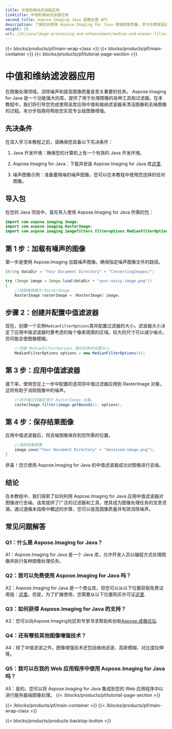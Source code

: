 ```yaml
---
title: 中值和维纳滤波器应用
linktitle: 中值和维纳滤波器应用
second_title: Aspose.Imaging Java 图像处理 API
description: 了解如何使用 Aspose.Imaging for Java 增强图像质量。本分步教程涵盖了用于图像去噪的中值滤波器和维纳滤波器应用。
weight: 19
url: /zh/java/image-processing-and-enhancement/median-and-wiener-filter-application/
---
```


{{< blocks/products/pf/main-wrap-class >}}
{{< blocks/products/pf/main-container >}}
{{< blocks/products/pf/tutorial-page-section >}}

# 中值和维纳滤波器应用

在图像处理领域，消除噪声和提高图像质量是至关重要的任务。 Aspose.Imaging for Java 是一个功能强大的库，提供了用于处理图像的各种工具和过滤器。在本教程中，我们将引导您完成使用该库应用中值和维纳滤波器来清洁图像和去噪图像的过程。本分步指南将帮助您实现专业级图像增强。

## 先决条件

在深入学习本教程之前，请确保您具备以下先决条件：

1. Java 开发环境：确保您的计算机上有一个有效的 Java 开发环境。

2. Aspose.Imaging for Java：下载并安装 Aspose.Imaging for Java 库[这里](https://releases.aspose.com/imaging/java/).

3. 噪声图像示例：准备要降噪的噪声图像。您可以在本教程中使用您选择的任何图像。

## 导入包

在您的 Java 项目中，首先导入使用 Aspose.Imaging for Java 所需的包：

```java
import com.aspose.imaging.Image;
import com.aspose.imaging.RasterImage;
import com.aspose.imaging.imagefilters.filteroptions.MedianFilterOptions;
```

## 第 1 步：加载有噪声的图像

第一步是使用 Aspose.Imaging 加载噪声图像。确保指定噪声图像文件的路径。

```java
String dataDir = "Your Document Directory" + "ConvertingImages/";

try (Image image = Image.load(dataDir + "your-noisy-image.png"))
{
    //将图像转换为 RasterImage
    RasterImage rasterImage = (RasterImage) image;
```

## 步骤 2：创建并配置中值滤波器

现在，创建一个实例`MedianFilterOptions`类并配置过滤器的大小。滤波器大小决定了应用中值滤波器时要考虑的每个像素周围的区域。较大的尺寸可以减少噪点，但可能会使图像模糊。

```java
    //创建 MedianFilterOptions 类的实例并设置大小。
    MedianFilterOptions options = new MedianFilterOptions(4);
```

## 第 3 步：应用中值滤波器

接下来，使用您在上一步中配置的选项将中值过滤器应用到 RasterImage 对象。这将有助于消除图像中的噪声。

```java
    //将中值过滤器应用于 RasterImage 对象。
    rasterImage.filter(image.getBounds(), options);
```

## 第 4 步：保存结果图像

应用中值滤波器后，将去噪图像保存到您所需的位置。

```java
    //保存结果图像
    image.save("Your Document Directory" + "denoised-image.png");
}
```

恭喜！您已使用 Aspose.Imaging for Java 的中值滤波器成功对图像进行去噪。

## 结论

在本教程中，我们探索了如何利用 Aspose.Imaging for Java 应用中值滤波器对图像进行去噪。该库提供了广泛的过滤器和工具，使其成为图像处理任务的宝贵资源。通过遵循本指南中概述的步骤，您可以提高图像质量并有效消除噪声。

## 常见问题解答

### Q1：什么是 Aspose.Imaging for Java？

A1：Aspose.Imaging for Java 是一个 Java 库，允许开发人员以编程方式处理图像并执行各种图像处理任务。

### Q2：我可以免费使用 Aspose.Imaging for Java 吗？

 A2：Aspose.Imaging for Java 是一个商业库，但您可以从以下位置获取免费试用版：[这里](https://releases.aspose.com/)。但是，为了扩展使用，您需要从以下位置购买许可证[这里](https://purchase.aspose.com/buy).

### Q3：如何获得 Aspose.Imaging for Java 的支持？

 A3：您可以向Aspose.Imaging社区和专家寻求帮助和协助[Aspose.成像论坛](https://forum.aspose.com/).

### Q4：还有哪些其他图像增强技术？

A4：除了中值滤波之外，图像增强技术还包括维纳滤波、高斯模糊、对比度拉伸等。

### Q5：我可以在我的 Web 应用程序中使用 Aspose.Imaging for Java 吗？

A5：是的，您可以将 Aspose.Imaging for Java 集成到您的 Web 应用程序中以进行服务器端图像处理。
{{< /blocks/products/pf/tutorial-page-section >}}

{{< /blocks/products/pf/main-container >}}
{{< /blocks/products/pf/main-wrap-class >}}

{{< blocks/products/products-backtop-button >}}
